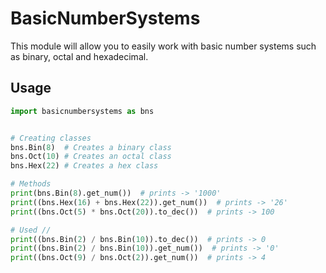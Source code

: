 # BasicNumberSystems
This module will allow you to easily work with basic number systems such as binary, octal and hexadecimal.
## Usage
```Python
import basicnumbersystems as bns


# Creating classes
bns.Bin(8)  # Creates a binary class
bns.Oct(10) # Creates an octal class
bns.Hex(22) # Creates a hex class

# Methods
print(bns.Bin(8).get_num())  # prints -> '1000'
print((bns.Hex(16) + bns.Hex(22)).get_num())  # prints -> '26'
print((bns.Oct(5) * bns.Oct(20)).to_dec())  # prints -> 100

# Used //
print((bns.Bin(2) / bns.Bin(10)).to_dec())  # prints -> 0
print((bns.Bin(2) / bns.Bin(10)).get_num())  # prints -> '0'
print((bns.Oct(9) / bns.Oct(2)).get_num())  # prints -> 4
```
